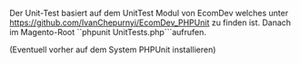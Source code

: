 Der Unit-Test basiert auf dem UnitTest Modul von EcomDev welches unter https://github.com/IvanChepurnyi/EcomDev_PHPUnit zu finden ist.
Danach im Magento-Root ``phpunit UnitTests.php```aufrufen.

(Eventuell vorher auf dem System PHPUnit installieren)